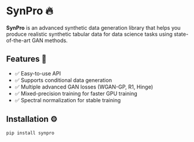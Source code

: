 # SynPro 🔥

**SynPro** is an advanced synthetic data generation library that helps you produce realistic synthetic tabular data for data science tasks using state-of-the-art GAN methods.

## Features 🚀
- ✅ Easy-to-use API
- ✅ Supports conditional data generation
- ✅ Multiple advanced GAN losses (WGAN-GP, R1, Hinge)
- ✅ Mixed-precision training for faster GPU training
- ✅ Spectral normalization for stable training

## Installation ⚙️
```bash
pip install synpro

